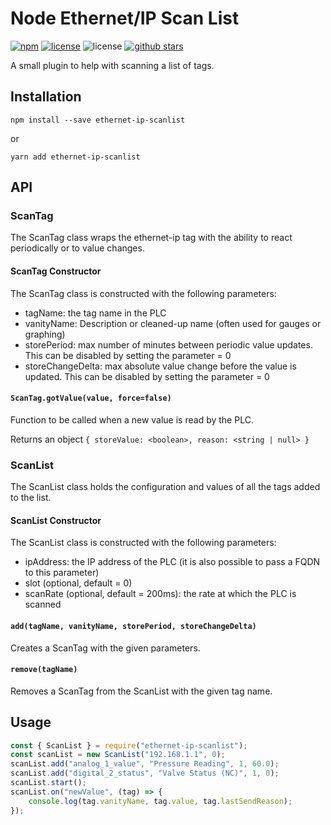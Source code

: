 # Node Ethernet/IP Scan List

[![npm](https://img.shields.io/npm/v/ethernet-ip-scanlist.svg?style=flat-square)](https://www.npmjs.com/package/ethernet-ip-scanlist)
[![license](https://img.shields.io/github/license/patrickjmcd/node-ethernet-ip-scanlist.svg?style=flat-square)](https://github.com/patrickjmcd/node-ethernet-ip-scanlist/blob/master/LICENSE)
![license](https://img.shields.io/travis/patrickjmcd/node-ethernet-ip-scanlist.svg?style=flat-square)
[![github stars](https://img.shields.io/github/stars/patrickjmcd/node-ethernet-ip-scanlist.svg?&amp;style=social&amp;logo=github&amp;label=Stars)](https://github.com/patrickjmcd/node-ethernet-ip-scanlist)

A small plugin to help with scanning a list of tags.

## Installation

```Shell
npm install --save ethernet-ip-scanlist
```

or

```Shell
yarn add ethernet-ip-scanlist
```

## API

### ScanTag

The ScanTag class wraps the ethernet-ip tag with the ability to react periodically or to value changes.

#### ScanTag Constructor

The ScanTag class is constructed with the following parameters:

- tagName: the tag name in the PLC
- vanityName: Description or cleaned-up name (often used for gauges or graphing)
- storePeriod: max number of minutes between periodic value updates. This can be disabled by setting the parameter = 0
- storeChangeDelta: max absolute value change before the value is updated. This can be disabled by setting the parameter = 0

#### ```ScanTag.gotValue(value, force=false)```

Function to be called when a new value is read by the PLC.

Returns an object ```{ storeValue: <boolean>, reason: <string | null> }```

### ScanList

The ScanList class holds the configuration and values of all the tags added to the list.

#### ScanList Constructor

The ScanList class is constructed with the following parameters:

- ipAddress: the IP address of the PLC (it is also possible to pass a FQDN to this parameter)
- slot (optional, default = 0)
- scanRate (optional, default = 200ms): the rate at which the PLC is scanned

#### ```add(tagName, vanityName, storePeriod, storeChangeDelta)```

Creates a ScanTag with the given parameters.

#### ```remove(tagName)```

Removes a ScanTag from the ScanList with the given tag name.

## Usage

```Javascript
const { ScanList } = require("ethernet-ip-scanlist");
const scanList = new ScanList("192.168.1.1", 0);
scanList.add("analog_1_value", "Pressure Reading", 1, 60.0);
scanList.add("digital_2_status", "Valve Status (NC)", 1, 0);
scanList.start();
scanList.on("newValue", (tag) => {
    console.log(tag.vanityName, tag.value, tag.lastSendReason);
});
